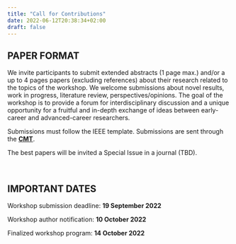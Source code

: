 ```yaml
---
title: "Call for Contributions"
date: 2022-06-12T20:38:34+02:00
draft: false
---
```


## PAPER FORMAT

We invite participants to submit extended abstracts (1 page max.) and/or a up to 4 pages papers (excluding references) about their research related to the topics of the workshop. We welcome submissions about novel results, work in progress, literature review, perspectives/opinions. The goal of the workshop is to provide a forum for interdisciplinary discussion and a unique opportunity for a fruitful and in-depth exchange of ideas between early-career and advanced-career researchers.

Submissions must follow the IEEE template. Submissions are sent through the [**CMT**](https://cmt3.research.microsoft.com/SCIAR2022/Submission/Index).

The best papers will be invited a Special Issue in a journal (TBD).

<br/>

## IMPORTANT DATES

Workshop submission deadline: **19 September 2022**

Workshop author notification: **10 October 2022**

Finalized workshop program: **14 October 2022**
